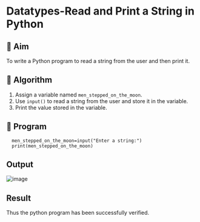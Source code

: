 # Datatypes-Read and Print a String in Python

## 🎯 Aim
To write a Python program to read a string from the user and then print it.

## 🧠 Algorithm
1. Assign a variable named `men_stepped_on_the_moon`.
2. Use `input()` to read a string from the user and store it in the variable.
3. Print the value stored in the variable.

## 🧾 Program
```
  men_stepped_on_the_moon=input("Enter a string:")
  print(men_stepped_on_the_moon)
```

## Output

![image](https://github.com/user-attachments/assets/4b629e6a-61c5-41a9-813c-e00dc3408e7e)


## Result
Thus the python program has been successfully verified.
